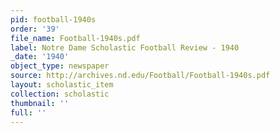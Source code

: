 ```yaml
---
pid: football-1940s
order: '39'
file_name: Football-1940s.pdf
label: Notre Dame Scholastic Football Review - 1940
_date: '1940'
object_type: newspaper
source: http://archives.nd.edu/Football/Football-1940s.pdf
layout: scholastic_item
collection: scholastic
thumbnail: ''
full: ''
---
```

